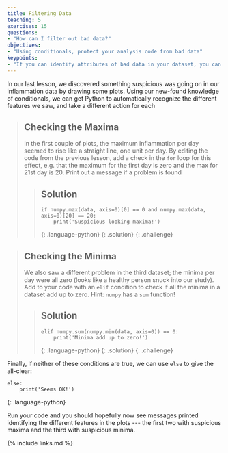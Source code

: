 ```yaml
---
title: Filtering Data
teaching: 5
exercises: 15
questions:
- "How can I filter out bad data?"
objectives:
- "Using conditionals, protect your analysis code from bad data"
keypoints:
- "If you can identify attributes of bad data in your dataset, you can get your program to filter them out"
---
```


In our last lesson, we discovered something suspicious was going on
in our inflammation data by drawing some plots. Using our new-found knowledge of conditionals,
we can get Python to automatically recognize the different features we saw,
and take a different action for each

> ## Checking the Maxima
>
> In the first couple of plots, the maximum inflammation per day
> seemed to rise like a straight line, one unit per day.
> By editing the code from the previous lesson, add a check in the `for` loop for this effect,
> e.g. that the maximum for the first day is zero and the max for 21st day is 20.
> Print out a message if a problem is found
> 
> > ## Solution
> > ~~~
> > if numpy.max(data, axis=0)[0] == 0 and numpy.max(data, axis=0)[20] == 20:
> >     print('Suspicious looking maxima!')
> > ~~~
> > {: .language-python}
> {: .solution}
{: .challenge}

> ## Checking the Minima
>
> We also saw a different problem in the third dataset;
> the minima per day were all zero (looks like a healthy person snuck into our study).
> Add to your code with an `elif` condition to check if all the minima in a dataset add
> up to zero. Hint: `numpy` has a `sum` function!
>
> > ## Solution
> > ~~~
> > elif numpy.sum(numpy.min(data, axis=0)) == 0:
> >     print('Minima add up to zero!')
> > ~~~
> > {: .language-python}
> {: .solution}
{: .challenge}

Finally, if neither of these conditions are true, we can use `else` to give the all-clear:

~~~
else:
    print('Seems OK!')
~~~
{: .language-python}

Run your code and you should hopefully now see messages printed identifying the different
features in the plots --- the first two with suspicious maxima and the third with suspicious
minima.

{% include links.md %}
